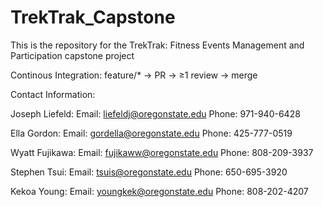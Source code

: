 # TrekTrak_Capstone
This is the repository for the TrekTrak: Fitness Events Management and Participation capstone project

Continous Integration: feature/* → PR → ≥1 review → merge

Contact Information:

Joseph Liefeld:
  Email: liefeldj@oregonstate.edu
  Phone: 971-940-6428

Ella Gordon:
  Email: gordella@oregonstate.edu
  Phone: 425-777-0519

Wyatt Fujikawa:
  Email: fujikaww@oregonstate.edu
  Phone: 808-209-3937

Stephen Tsui:
  Email: tsuis@oregonstate.edu
  Phone: 650-695-3920

Kekoa Young:
  Email: youngkek@oregonstate.edu
  Phone: 808-202-4207
